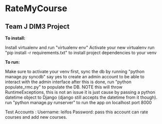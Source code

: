 # RateMyCourse #

## Team J DIM3 Project ##


**To install:**

Install virtualenv and run "virtualenv env"
Activate your new virtualenv
run "pip install -r requirements.txt" to install project dependencies to your venv 

**To run:**

Make sure to activate your venv
first, sync the db by running "python manage.py syncdb"
say yes to create an admin account to be able to interact with the admin interface
after this is done, run "python populate_rmc.py" to populate the DB. NOTE this will throw RuntimeExceptions,
this is not an issue it is just cause by passing a python datetime object to Django (django still accepts the datetime from it though).
run "python manage.py runserver" to run the app on localhost port 8000

Test Accounts : Username: leifos Password: pass this account can rate courses and add new courses.

